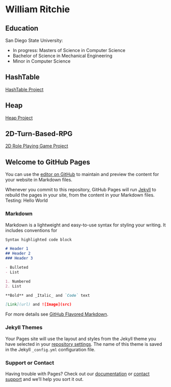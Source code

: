 # William Ritchie

## Education
San Diego State University:
- In progress: Masters of Science in Computer Science 
- Bachelor of Science in Mechanical Engineering 
- Minor in Computer Science 

## HashTable
[HashTable Project](https://Writchie19.github.io/Hash-Table/)

## Heap
[Heap Project](https://Writchie19.github.io/Heap/)

## 2D-Turn-Based-RPG
[2D Role Playing Game Project](https://Writchie19.github.io/2D-Turn-Based_RPG/)




## Welcome to GitHub Pages

You can use the [editor on GitHub](https://github.com/Writchie19/Writchie19.github.io/edit/master/README.md) to maintain and preview the content for your website in Markdown files.

Whenever you commit to this repository, GitHub Pages will run [Jekyll](https://jekyllrb.com/) to rebuild the pages in your site, from the content in your Markdown files.  Testing: Hello World

### Markdown

Markdown is a lightweight and easy-to-use syntax for styling your writing. It includes conventions for

```markdown
Syntax highlighted code block

# Header 1
## Header 2
### Header 3

- Bulleted
- List

1. Numbered
2. List

**Bold** and _Italic_ and `Code` text

[Link](url) and ![Image](src)
```

For more details see [GitHub Flavored Markdown](https://guides.github.com/features/mastering-markdown/).

### Jekyll Themes

Your Pages site will use the layout and styles from the Jekyll theme you have selected in your [repository settings](https://github.com/Writchie19/Writchie19.github.io/settings). The name of this theme is saved in the Jekyll `_config.yml` configuration file.

### Support or Contact

Having trouble with Pages? Check out our [documentation](https://help.github.com/categories/github-pages-basics/) or [contact support](https://github.com/contact) and we’ll help you sort it out.
